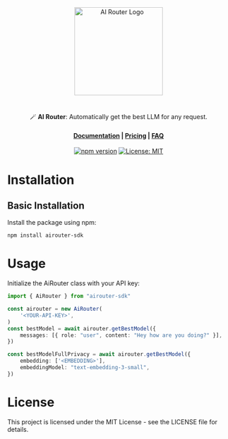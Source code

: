 <div align="center">

<a href="https://airouter.io" target="_blank">
    <picture>
        <source media="(prefers-color-scheme: dark)" srcset="https://airouter.io/assets/images/logo-w.png" style="max-width: 100%; width: 200px; margin-bottom: 20px">
        <img alt="AI Router Logo" src="https://airouter.io/assets/images/logo.png" width="200px">
    </picture>
</a>

#

🪄 **AI Router**: Automatically get the best LLM for any request.

<h4>

[Documentation](https://airouter.io/docs) | [Pricing](https://airouter.io/pricing) | [FAQ](https://airouter.io/faq)

</h4>

[![npm version](https://badge.fury.io/js/airouter-sdk.svg)](https://www.npmjs.com/package/airouter-sdk)
[![License: MIT](https://img.shields.io/badge/License-MIT-yellow.svg)](https://opensource.org/licenses/MIT)

</div>

# Installation

## Basic Installation

Install the package using npm:

```sh
npm install airouter-sdk
```

# Usage

Initialize the AiRouter class with your API key:

```ts
import { AiRouter } from "airouter-sdk"

const airouter = new AiRouter(
    '<YOUR-API-KEY>',
)
const bestModel = await airouter.getBestModel({
    messages: [{ role: "user", content: "Hey how are you doing?" }],
})

const bestModelFullPrivacy = await airouter.getBestModel({
    embedding: ['<EMBEDDING>'],
    embeddingModel: "text-embedding-3-small",
})
```

# License
This project is licensed under the MIT License - see the LICENSE file for details.
